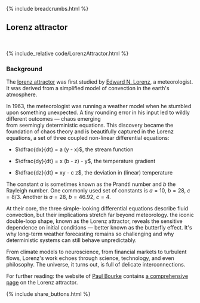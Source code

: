 {% include breadcrumbs.html %}

## Lorenz attractor
<div class="header_line"><br/></div>

{% include_relative code/LorenzAttractor.html %}

<p style="clear: both;"></p>

### Background

The [lorenz attractor](https://en.wikipedia.org/wiki/Lorenz_system) was first studied by [Edward N. Lorenz](https://en.wikipedia.org/wiki/Edward_Norton_Lorenz), 
a meteorologist. It was derived from a simplified model of convection in the earth's atmosphere. 

In 1963, the meteorologist was running a weather model when he stumbled upon something unexpected. 
A tiny rounding error in his input led to wildly different outcomes &mdash; chaos emerging  
from seemingly deterministic equations. This  discovery became the foundation of chaos theory and is beautifully captured 
in the Lorenz equations, a set of three coupled non-linear differential equations:

- $\dfrac{dx}{dt} = a (y - x)$, the stream function

- $\dfrac{dy}{dt} = x (b - z) - y$, the temperature gradient

- $\dfrac{dz}{dt} = xy - c z$, the deviation in (linear) temperature

The constant $a$ is sometimes known as the 
Prandtl number and $b$ the Rayleigh number.
One commonly used set of constants is $a = 10$, $b = 28$, $c = 8 / 3$. 
Another is $a = 28$, $b = 46.92$, $c = 4$.  

At their core, the three simple-looking differential equations describe fluid convection, but
their implications stretch far beyond meteorology. the iconic double-loop shape, known as the Lorenz attractor, 
reveals the sensitive dependence on initial conditions &mdash; better known as the butterfly effect. 
It's why long-term weather forecasting remains so challenging and why deterministic systems can still behave 
unpredictably.

From climate models to neuroscience, from financial markets to turbulent flows, Lorenz's work echoes
through science, technology, and even philosophy. The universe, 
it turns out, is full of delicate interconnections.

For further reading: the website of [Paul Bourke](https://paulbourke.net/fractals/lorenz/) contains 
[a comprehensive page](https://paulbourke.net/fractals/lorenz/) on the Lorenz attractor.

<p style="clear: both;"></p>

{% include share_buttons.html %}